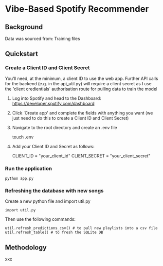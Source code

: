 # Vibe-Based Spotify Recommender #

## Background ##
Data was sourced from:
Training files

## Quickstart ##
### Create a Client ID and Client Secret ###
You'll need, at the minimum, a client ID to use the web app.
Further API calls for the backend (e.g. in the api_util.py) will require a client secret as I use the 'client credientials' authorisation route for pulling data to train the model
1. Log into Spotify and head to the Dashboard: https://developer.spotify.com/dashboard
2. Click 'Create app' and complete the fields with anything you want (we just need to do this to create a Client ID and Client Secret)
3. Navigate to the root directory and create an .env file

    touch .env

4. Add your Client ID and Secret as follows:

    CLIENT_ID = "your_client_id"
    CLIENT_SECRET = "your_client_secret"

### Run the application ###

    python app.py

### Refreshing the database with new songs ###
Create a new python file and import util.py

    import util.py
    
Then use the following commands:

    util.refresh_predictions_csv() # to pull new playlists into a csv file
    util.refresh_table() # to fresh the SQLite DB

## Methodology ##
xxx

